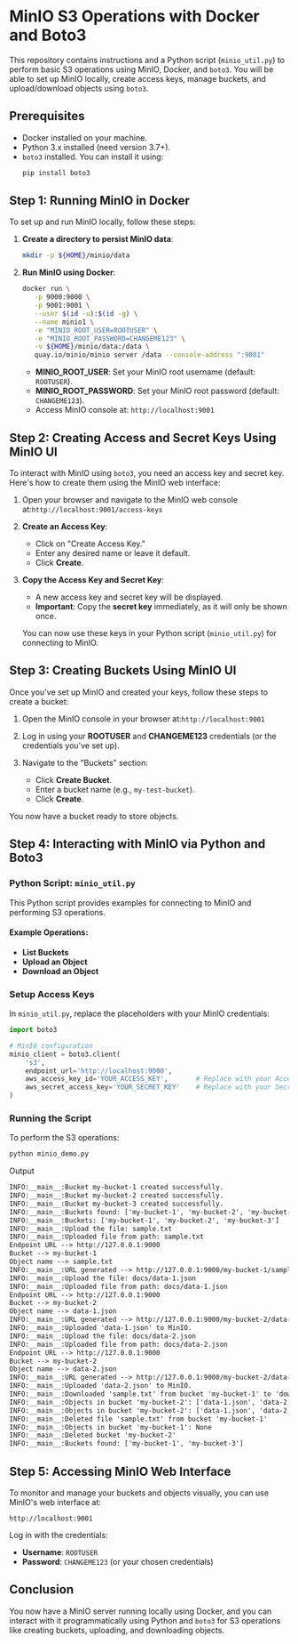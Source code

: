 # MinIO S3 Operations with Docker and Boto3

This repository contains instructions and a Python script (`minio_util.py`) to perform basic S3 operations using MinIO, Docker, and `boto3`. You will be able to set up MinIO locally, create access keys, manage buckets, and upload/download objects using `boto3`.

## Prerequisites

- Docker installed on your machine.
- Python 3.x installed (need version 3.7+).
- `boto3` installed. You can install it using:
  ```bash
  pip install boto3
  ```

## Step 1: Running MinIO in Docker

To set up and run MinIO locally, follow these steps:

1. **Create a directory to persist MinIO data**:

   ```bash
   mkdir -p ${HOME}/minio/data
   ```
2. **Run MinIO using Docker**:

   ```bash
   docker run \
      -p 9000:9000 \
      -p 9001:9001 \
      --user $(id -u):$(id -g) \
      --name minio1 \
      -e "MINIO_ROOT_USER=ROOTUSER" \
      -e "MINIO_ROOT_PASSWORD=CHANGEME123" \
      -v ${HOME}/minio/data:/data \
      quay.io/minio/minio server /data --console-address ":9001"
   ```

   - **MINIO_ROOT_USER**: Set your MinIO root username (default: `ROOTUSER`).
   - **MINIO_ROOT_PASSWORD**: Set your MinIO root password (default: `CHANGEME123`).
   - Access MinIO console at: `http://localhost:9001`

## Step 2: Creating Access and Secret Keys Using MinIO UI

To interact with MinIO using `boto3`, you need an access key and secret key. Here's how to create them using the MinIO web interface:

1. Open your browser and navigate to the MinIO web console at:`http://localhost:9001/access-keys`
2. **Create an Access Key**:

   - Click on "Create Access Key."
   - Enter any desired name or leave it default.
   - Click **Create**.
3. **Copy the Access Key and Secret Key**:

   - A new access key and secret key will be displayed.
   - **Important**: Copy the **secret key** immediately, as it will only be shown once.

   You can now use these keys in your Python script (`minio_util.py`) for connecting to MinIO.

## Step 3: Creating Buckets Using MinIO UI

Once you've set up MinIO and created your keys, follow these steps to create a bucket:

1. Open the MinIO console in your browser at:`http://localhost:9001`
2. Log in using your **ROOTUSER** and **CHANGEME123** credentials (or the credentials you've set up).
3. Navigate to the "Buckets" section:

   - Click **Create Bucket**.
   - Enter a bucket name (e.g., `my-test-bucket`).
   - Click **Create**.

You now have a bucket ready to store objects.

## Step 4: Interacting with MinIO via Python and Boto3

### Python Script: `minio_util.py`

This Python script provides examples for connecting to MinIO and performing S3 operations.

#### Example Operations:

- **List Buckets**
- **Upload an Object**
- **Download an Object**

### Setup Access Keys

In `minio_util.py`, replace the placeholders with your MinIO credentials:

```python
import boto3

# MinIO configuration
minio_client = boto3.client(
    's3',
    endpoint_url='http://localhost:9000',
    aws_access_key_id='YOUR_ACCESS_KEY',       # Replace with your Access Key
    aws_secret_access_key='YOUR_SECRET_KEY'    # Replace with your Secret Key
)
```

### Running the Script

To perform the S3 operations:

```bash
python minio_demo.py
```

Output

```txt
INFO:__main__:Bucket my-bucket-1 created successfully.
INFO:__main__:Bucket my-bucket-2 created successfully.
INFO:__main__:Bucket my-bucket-3 created successfully.
INFO:__main__:Buckets found: ['my-bucket-1', 'my-bucket-2', 'my-bucket-3']
INFO:__main__:Buckets: ['my-bucket-1', 'my-bucket-2', 'my-bucket-3']
INFO:__main__:Upload the file: sample.txt
INFO:__main__:Uploaded file from path: sample.txt
Endpoint URL --> http://127.0.0.1:9000
Bucket --> my-bucket-1
Object name --> sample.txt
INFO:__main__:URL generated --> http://127.0.0.1:9000/my-bucket-1/sample.txt
INFO:__main__:Upload the file: docs/data-1.json
INFO:__main__:Uploaded file from path: docs/data-1.json
Endpoint URL --> http://127.0.0.1:9000
Bucket --> my-bucket-2
Object name --> data-1.json
INFO:__main__:URL generated --> http://127.0.0.1:9000/my-bucket-2/data-1.json
INFO:__main__:Uploaded 'data-1.json' to MinIO.
INFO:__main__:Upload the file: docs/data-2.json
INFO:__main__:Uploaded file from path: docs/data-2.json
Endpoint URL --> http://127.0.0.1:9000
Bucket --> my-bucket-2
Object name --> data-2.json
INFO:__main__:URL generated --> http://127.0.0.1:9000/my-bucket-2/data-2.json
INFO:__main__:Uploaded 'data-2.json' to MinIO.
INFO:__main__:Downloaded 'sample.txt' from bucket 'my-bucket-1' to 'downloaded_sample.txt'
INFO:__main__:Objects in bucket 'my-bucket-2': ['data-1.json', 'data-2.json']
INFO:__main__:Objects in bucket 'my-bucket-2': ['data-1.json', 'data-2.json']
INFO:__main__:Deleted file 'sample.txt' from bucket 'my-bucket-1'
INFO:__main__:Objects in bucket 'my-bucket-1': None
INFO:__main__:Deleted bucket 'my-bucket-2'
INFO:__main__:Buckets found: ['my-bucket-1', 'my-bucket-3']

```

## Step 5: Accessing MinIO Web Interface

To monitor and manage your buckets and objects visually, you can use MinIO's web interface at:

```
http://localhost:9001
```

Log in with the credentials:

- **Username**: `ROOTUSER`
- **Password**: `CHANGEME123` (or your chosen credentials)

## Conclusion

You now have a MinIO server running locally using Docker, and you can interact with it programmatically using Python and `boto3` for S3 operations like creating buckets, uploading, and downloading objects.
